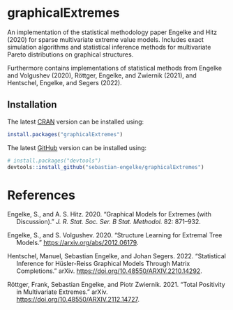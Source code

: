 
<!-- README.md is generated from README.Rmd, using `rmarkdown::render()`. Please edit that file -->
<!-- ```{r, include = FALSE}
knitr::opts_chunk$set(
  collapse = TRUE,
  comment = "#>",
  fig.path = "man/figures/README-",
  out.width = "100%"
)
```-->

# graphicalExtremes

An implementation of the statistical methodology paper Engelke and Hitz
(2020) for sparse multivariate extreme value models. Includes exact
simulation algorithms and statistical inference methods for multivariate
Pareto distributions on graphical structures.

Furthermore contains implementations of statistical methods from Engelke
and Volgushev (2020), Röttger, Engelke, and Zwiernik (2021), and
Hentschel, Engelke, and Segers (2022).

## Installation

The latest [CRAN](https://cran.r-project.org/package=graphicalExtremes)
version can be installed using:

``` r
install.packages("graphicalExtremes")
```

The latest
[GitHub](https://github.com/sebastian-engelke/graphicalExtremes) version
can be installed using:

``` r
# install.packages("devtools")
devtools::install_github("sebastian-engelke/graphicalExtremes")
```

# References

<div id="refs" class="references csl-bib-body hanging-indent">

<div id="ref-eng2019" class="csl-entry">

Engelke, S., and A. S. Hitz. 2020. “Graphical Models for Extremes (with
Discussion).” *J. R. Stat. Soc. Ser. B Stat. Methodol.* 82: 871–932.

</div>

<div id="ref-eng2020" class="csl-entry">

Engelke, S., and S. Volgushev. 2020. “Structure Learning for Extremal
Tree Models.” <https://arxiv.org/abs/2012.06179>.

</div>

<div id="ref-hen2022" class="csl-entry">

Hentschel, Manuel, Sebastian Engelke, and Johan Segers. 2022.
“Statistical Inference for Hüsler-Reiss Graphical Models Through Matrix
Completions.” arXiv. <https://doi.org/10.48550/ARXIV.2210.14292>.

</div>

<div id="ref-roe2021" class="csl-entry">

Röttger, Frank, Sebastian Engelke, and Piotr Zwiernik. 2021. “Total
Positivity in Multivariate Extremes.” arXiv.
<https://doi.org/10.48550/ARXIV.2112.14727>.

</div>

</div>
